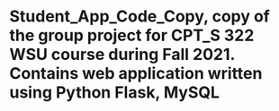 # Student_App_Code_Copy, copy of the group project for CPT_S 322 WSU course during Fall 2021. Contains web application written using Python Flask, MySQL
